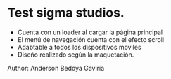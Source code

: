 # Test sigma studios.

- Cuenta con un loader al cargar la página principal
- El menú de navegación cuenta con el efecto scroll
- Adabtable a todos los dispositivos moviles
- Diseño realizado según la maquetación.


Author:
Anderson Bedoya Gaviria
